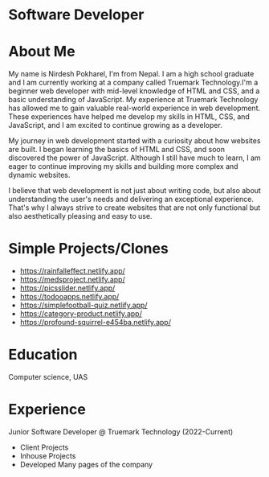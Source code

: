 # Software Developer

# About Me
My name is Nirdesh Pokharel, I'm from Nepal. I am a high school graduate and I am currently working at a company called Truemark Technology.I'm a beginner web developer with mid-level knowledge of HTML and CSS, and a basic understanding of JavaScript. My experience at Truemark Technology has allowed me to gain valuable real-world experience in web development. These experiences have helped me develop my skills in HTML, CSS, and JavaScript, and I am excited to continue growing as a developer.

My journey in web development started with a curiosity about how websites are built. I began learning the basics of HTML and CSS, and soon discovered the power of JavaScript. Although I still have much to learn, I am eager to continue improving my skills and building more complex and dynamic websites.

I believe that web development is not just about writing code, but also about understanding the user's needs and delivering an exceptional experience. That's why I always strive to create websites that are not only functional but also aesthetically pleasing and easy to use.

# Simple Projects/Clones
- https://rainfalleffect.netlify.app/
- https://medsproject.netlify.app/
- https://picsslider.netlify.app/
- https://todooapps.netlify.app/
- https://simplefootball-quiz.netlify.app/
- https://category-product.netlify.app/
- https://profound-squirrel-e454ba.netlify.app/

# Education
Computer science, UAS

# Experience
Junior Software Developer @ Truemark Technology (2022-Current)
- Client Projects
- Inhouse Projects
- Developed Many pages of the company

# 
